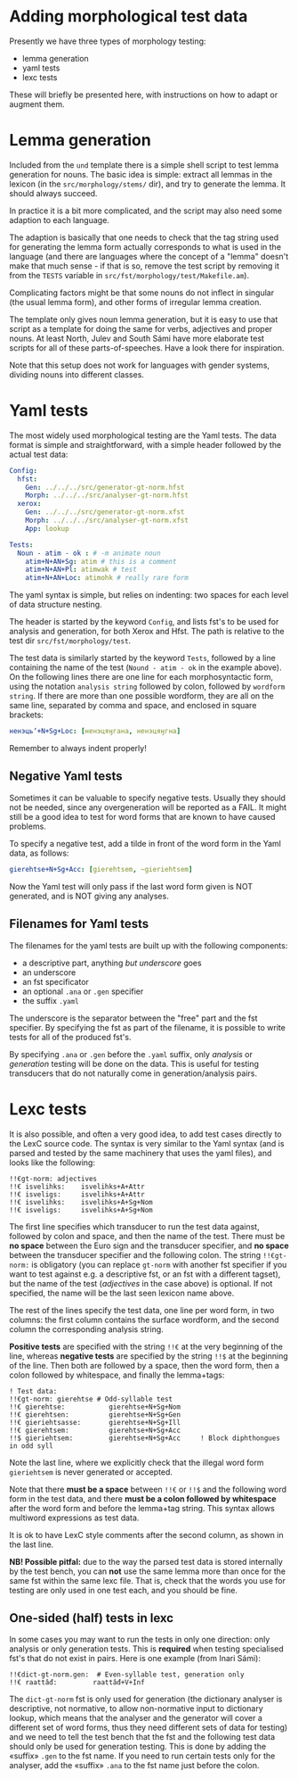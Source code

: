 # Adding morphological test data

Presently we have three types of morphology testing:

* lemma generation
* yaml tests
* lexc tests

These will briefly be presented here, with instructions on how to adapt or
augment them.

# Lemma generation

Included from the `und` template there is a simple shell script to test lemma
generation for nouns. The basic idea is simple: extract all lemmas in the
lexicon (in the `src/morphology/stems/` dir), and try to generate the lemma.
It should always succeed.

In practice it is a bit more complicated, and the script may also need some
adaption to each language.

The adaption is basically that one needs to check that the tag string used for
generating the lemma form actually corresponds to what is used in the language
(and there are languages where the concept of a "lemma" doesn't make that much
sense - if that is so, remove the test script by removing it from the `TESTS`
variable in `src/fst/morphology/test/Makefile.am`).

Complicating factors might be that some nouns do not inflect in singular (the
usual lemma form), and other forms of irregular lemma creation.

The template only gives noun lemma generation, but it is easy to use that script
as a template for doing the same for verbs, adjectives and proper nouns. At least
North, Julev and South Sámi have more elaborate test scripts for all of these
parts-of-speeches. Have a look there for inspiration.

Note that this setup does not work for languages with gender systems, dividing
nouns into different classes.

# Yaml tests

The most widely used morphological testing are the Yaml tests. The data format
is simple and straightforward, with a simple header followed by the actual test
data:

```yml
Config:
  hfst:
    Gen: ../../../src/generator-gt-norm.hfst
    Morph: ../../../src/analyser-gt-norm.hfst
  xerox:
    Gen: ../../../src/generator-gt-norm.xfst
    Morph: ../../../src/analyser-gt-norm.xfst
    App: lookup

Tests:
  Noun - atim - ok : # -m animate noun
    atim+N+AN+Sg: atim # this is a comment
    atim+N+AN+Pl: atimwak # test
    atim+N+AN+Loc: atimohk # really rare form
```

The yaml syntax is simple, but relies on indenting: two spaces for each level of
data structure nesting.

The header is started by the keyword `Config`, and lists fst's to be used for
analysis and generation, for both Xerox and Hfst. The path is relative to the
test dir `src/fst/morphology/test`.

The test data is similarly started by the keyword `Tests`, followed by a line
containing the name of the test (`Nound - atim - ok` in the example above).
On the following lines there are one line for each morphosyntactic form, using
the notation `analysis string` followed by colon, followed by
`wordform string`. If there are more than one possible wordform, they are all
on the same line, separated by comma and space, and enclosed in square brackets:

```yml
ненэцьʼ+N+Sg+Loc: [ненэцяӈгана, ненэцяӈгна]
```

Remember to always indent properly!

## Negative Yaml tests

Sometimes it can be valuable to specify negative tests. Usually they should
not be needed, since any overgeneration will be reported as a FAIL. It might
still be a good idea to test for word forms that are known to have caused
problems.

To specify a negative test, add a tilde in front of the word form in the Yaml
data, as follows:

```yml
gierehtse+N+Sg+Acc: [gierehtsem, ~gieriehtsem]
```

Now the Yaml test will only pass if the last word form given is NOT generated,
and is NOT giving any analyses.

## Filenames for Yaml tests

The filenames for the yaml tests are built up with the following components:

* a descriptive part, anything *but underscore* goes
* an underscore
* an fst specificator
* an optional `.ana` or `.gen` specifier
* the suffix `.yaml`

The underscore is the separator between the "free" part and the fst specifier.
By specifying the fst as part of the filename, it is possible to write tests for
all of the produced fst's.

By specifying `.ana` or `.gen` before the `.yaml` suffix, only
*analysis* or *generation* testing will be done on the data. This is useful
for testing transducers that do not naturally come in generation/analysis pairs.

# Lexc tests

It is also possible, and often a very good idea, to add test cases directly to
the LexC source code. The syntax is very similar to the Yaml syntax (and is
parsed and tested by the same machinery that uses the yaml files), and looks
like the following:

```
!!€gt-norm: adjectives
!!€ isvelihks:    isvelihks+A+Attr
!!€ isveligs:     isvelihks+A+Attr
!!€ isvelihks:    isvelihks+A+Sg+Nom
!!€ isveligs:     isvelihks+A+Sg+Nom
```

The first line specifies which transducer to run the test data against, followed
by colon and space, and then the name of the test. There must be **no space**
between the Euro sign and the transducer specifier, and **no space** between the
transducer specifier and the following colon. The string `!!€gt-norm:` is
obligatory (you can replace `gt-norm` with another fst specifier if you want
to test against e.g. a descriptive fst, or an fst with a different tagset), but
the name of the test (*adjectives* in the case above) is optional. If not
specified, the name will be the last seen lexicon name above.

The rest of the lines specify the test data, one line per word form, in two
columns: the first column contains the surface wordform, and the second column
the corresponding analysis string.

**Positive tests** are specified with the string `!!€` at the very beginning
of the line, whereas **negative tests** are specified by the string `!!$` at
the beginning of the line. Then both are followed by a space, then the word
form, then a colon followed by whitespace, and finally the lemma+tags:

```
! Test data:
!!€gt-norm: gierehtse # Odd-syllable test
!!€ gierehtse:           gierehtse+N+Sg+Nom
!!€ gierehtsen:          gierehtse+N+Sg+Gen
!!€ gieriehtsasse:       gierehtse+N+Sg+Ill
!!€ gierehtsem:          gierehtse+N+Sg+Acc
!!$ gieriehtsem:         gierehtse+N+Sg+Acc     ! Block diphthongues in odd syll
```

Note the last line, where we explicitly check that the illegal word form
`gieriehtsem` is never generated or accepted.

Note that there **must be a space** between `!!€` or `!!$` and the following
word form in the test data, and there **must be a colon followed by whitespace**
after the word form and before the lemma+tag string. This syntax allows
multiword expressions as test data.

It is ok to have LexC style comments after the second column, as shown in the
last line.

**NB! Possible pitfal:** due to the way the parsed test data is stored internally
by the test bench, you can **not** use the same lemma more than once for the same
fst within the same lexc file. That is, check that the words you use for testing
are only used in one test each, and you should be fine.

## One-sided (half) tests in lexc

In some cases you may want to run the tests in only one direction: only analysis
or only generation tests. This is **required** when testing specialised fst's
that do not exist in pairs. Here is one example (from Inari Sámi):

```
!!€dict-gt-norm.gen:  # Even-syllable test, generation only
!!€ raattâđ:         raattâđ+V+Inf
```

The `dict-gt-norm` fst is only used for generation (the dictionary analyser
is descriptive, not normative, to allow non-normative input to dictionary lookup,
which means that the analyser and the generator will cover a different set of
word forms, thus they need different sets of data for testing)
and we need to tell the test bench that the fst and the following test data
should only be used for generation testing. This is done by adding the «suffix»
`.gen` to the fst name. If you need to run certain tests only for the analyser,
add the «suffix» `.ana` to the fst name just before the colon.
